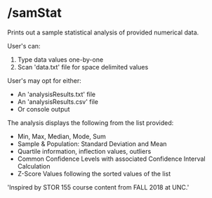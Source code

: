 # /samStat

Prints out a sample statistical analysis of provided numerical data.

User's can:

1. Type data values one-by-one
2. Scan 'data.txt' file for space delimited values

User's may opt for either:

- An 'analysisResults.txt' file
- An 'analysisResults.csv' file
- Or console output

The analysis displays the following from the list provided:

- Min, Max, Median, Mode, Sum
- Sample & Population: Standard Deviation and Mean
- Quartile information, inflection values, outliers
- Common Confidence Levels with associated Confidence Interval Calculation
- Z-Score Values following the sorted values of the list

'Inspired by STOR 155 course content from FALL 2018 at UNC.'
